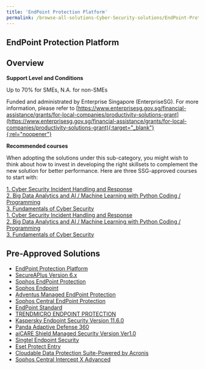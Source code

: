 ```yaml
---
title: 'EndPoint Protection Platform'
permalink: /browse-all-solutions-Cyber-Security-solutions/EndPoint-Protection-Platform
---
```


## EndPoint Protection Platform
## Overview

**Support Level and Conditions**

Up to 70% for SMEs, N.A. for non-SMEs

Funded and administrated by Enterprise Singapore (EnterpriseSG). For more information, please refer to [https://www.enterprisesg.gov.sg/financial-assistance/grants/for-local-companies/productivity-solutions-grant](https://www.enterprisesg.gov.sg/financial-assistance/grants/for-local-companies/productivity-solutions-grant){:target="_blank"}{:rel="noopener"}

**Recommended courses**

When adopting the solutions under this sub-category, you might wish to think about how to invest in developing the right skillsets to complement the new solution for better performance. Here are three SSG-approved courses to start with:

<a href='https://courses.enterprisejobskills.gov.sg/Course_Internet/CourseDetail/SF-Cyber-Security-Incident-Handling-Response-2'  target='_blank' rel='noopener'>1. Cyber Security Incident Handling and Response</a><br>
<a href='https://courses.enterprisejobskills.gov.sg/Course_Internet/CourseDetail/Big-Data-Analytics-AI-Machine-Learning-Python-Coding-Programming-Beginner-Intermediate-2'  target='_blank' rel='noopener'>2. Big Data Analytics and AI / Machine Learning with Python Coding / Programming</a><br>
<a href='https://courses.enterprisejobskills.gov.sg/Course_Internet/CourseDetail/Fundamentals-Cyber-Security-2'  target='_blank' rel='noopener'>3. Fundamentals of Cyber Security</a><br>
<a href='https://courses.enterprisejobskills.gov.sg/Course_Internet/CourseDetail/SF-Cyber-Security-Incident-Handling-Response-2'  target='_blank' rel='noopener'>1. Cyber Security Incident Handling and Response</a><br>
<a href='https://courses.enterprisejobskills.gov.sg/Course_Internet/CourseDetail/Big-Data-Analytics-AI-Machine-Learning-Python-Coding-Programming-Beginner-Intermediate-2'  target='_blank' rel='noopener'>2. Big Data Analytics and AI / Machine Learning with Python Coding / Programming</a><br>
<a href='https://courses.enterprisejobskills.gov.sg/Course_Internet/CourseDetail/Fundamentals-Cyber-Security-2'  target='_blank' rel='noopener'>3. Fundamentals of Cyber Security</a><br>

## Pre-Approved Solutions

- <a href='/productivity-solutions-grant/solutionrepo/solution516' target='_blank'>EndPoint Protection Platform</a><br>
- <a href='/productivity-solutions-grant/solutionrepo/solution763' target='_blank'>SecureAPlus Version 6.x</a><br>
- <a href='/productivity-solutions-grant/solutionrepo/solution1548' target='_blank'>Sophos EndPoint Protection</a><br>
- <a href='/productivity-solutions-grant/solutionrepo/solution1964' target='_blank'>Sophos Endpoint</a><br>
- <a href='/productivity-solutions-grant/solutionrepo/solution2053' target='_blank'>Adventus Managed EndPoint Protection</a><br>
- <a href='/productivity-solutions-grant/solutionrepo/solution2108' target='_blank'>Sophos Central EndPoint Protection</a><br>
- <a href='/productivity-solutions-grant/solutionrepo/solution2180' target='_blank'>EndPoint Standard</a><br>
- <a href='/productivity-solutions-grant/solutionrepo/solution2268' target='_blank'>TRENDMICRO ENDPOINT PROTECTION</a><br>
- <a href='/productivity-solutions-grant/solutionrepo/solution2496' target='_blank'>Kaspersky Endpoint Security Version 11.6.0</a><br>
- <a href='/productivity-solutions-grant/solutionrepo/solution2501' target='_blank'>Panda Adaptive Defense 360</a><br>
- <a href='/productivity-solutions-grant/solutionrepo/solution2637' target='_blank'>aiCARE Shield Managed Security Version Ver1.0</a><br>
- <a href='/productivity-solutions-grant/solutionrepo/solution2660' target='_blank'>Singtel Endpoint Security</a><br>
- <a href='/productivity-solutions-grant/solutionrepo/solution2721' target='_blank'>Eset Protect Entry</a><br>
- <a href='/productivity-solutions-grant/solutionrepo/solution2914' target='_blank'>Cloudable Data Protection Suite-Powered by Acronis</a><br>
- <a href='/productivity-solutions-grant/solutionrepo/solution2934' target='_blank'>Sophos Central Intercept X Advanced</a><br>
